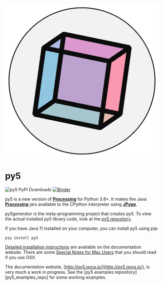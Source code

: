 ![py5 logo](py5_docs/images/logo.png)

# py5

![py5 PyPI Downloads](https://img.shields.io/pypi/dm/py5?label=py5%20PyPI%20downloads) [![Binder](https://mybinder.org/badge_logo.svg)](https://mybinder.org/v2/gh/hx2A/py5examples/HEAD?urlpath=lab)

py5 is a new version of [**Processing**][processing] for Python 3.8+. It makes the Java [**Processing**][processing] jars available to the CPython interpreter using [**JPype**][jpype].

py5generator is the meta-programming project that creates py5. To view the actual installed py5 library code, look at the [py5 repository][py5_repo].

If you have Java 11 installed on your computer, you can install py5 using pip:

```
pip install py5
```

[Detailed installation instructions](http://py5.ixora.io/install/) are available on the documentation website. There are some [Special Notes for Mac Users](http://py5.ixora.io/tutorials/mac-users/) that you should read if you use OSX.

The documentation website, [http://py5.ixora.io/](http://py5.ixora.io/), is very much a work in progress. See the [py5 examples repository][py5_examples_repo] for some working examples.

[py5_repo]: https://github.com/hx2A/py5
[py5_examples_epo]: https://github.com/hx2A/py5examples
[processing]: https://github.com/processing/processing4
[jpype]: https://github.com/jpype-project/jpype
